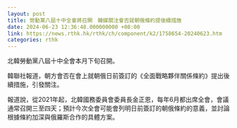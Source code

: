 ```yaml
---
layout: post
title: 勞動黨八屆十中全會將召開　韓媒關注會否就朝俄條約提後續措施
date: 2024-06-23 12:36:48.000000000 +08:00
link: https://news.rthk.hk/rthk/ch/component/k2/1758654-20240623.htm
categories: rthk
---
```


北韓勞動黨八屆十中全會本月下旬召開。

韓聯社報道，朝方會否在會上就朝俄日前簽訂的《全面戰略夥伴關係條約》提出後續措施，引發關注。

報道說，從2021年起，北韓國務委員會委員長金正恩，每年6月都出席全會，會議通常召開三至四天；預計今次全會可能會列明日前簽訂的朝俄條約的意義，並討論根據條約加深與俄羅斯合作的具體方案。
